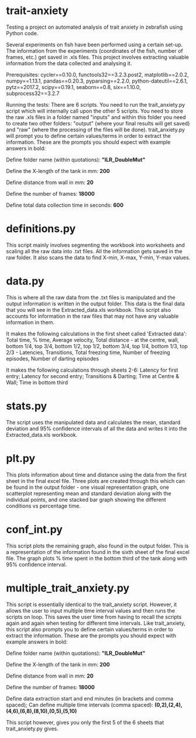 # trait-anxiety
Testing a project on automated analysis of trait anxiety in zebrafish using Python code.

Several experiments on fish have been performed using a certain set-up. The information from the experiments (coordinates of the fish, number of frames, etc.) get saved in .xls files. This project involves extracting valuable information from the data collected and analysing it. 

Prerequisites:
cycler==0.10.0, functools32==3.2.3.post2, matplotlib==2.0.2, numpy==1.13.1, pandas==0.20.3, pyparsing==2.2.0, python-dateutil==2.6.1, pytz==2017.2, scipy==0.19.1, seaborn==0.8, six==1.10.0, subprocess32==3.2.7

Running the tests: There are 6 scripts. You need to run the trait_anxiety.py script which will internally call upon the other 5 scripts. You need to store the raw .xls files in a folder named "inputs" and within this folder you need to create two other folders: "output" (where your final results will get saved) and "raw" (where the processing of the files will be done). trait_anxiety.py will prompt you to define certain values/terms in order to extract the information. These are the prompts you should expect with example answers in bold:

Define folder name (within quotations): **"ILR_DoubleMut"**

Define the X-length of the tank in mm: **200**

Define distance from wall in mm: **20**

Define the number of frames: **18000**

Define total data collection time in seconds: **600**

# definitions.py
This script mainly involves segmenting the workbook into worksheets and scaling all the raw data into .txt files. All the information gets saved in the raw folder. It also scans the data to find X-min, X-max, Y-min, Y-max values. 

# data.py
This is where all the raw data from the .txt files is manipulated and the output information is written in the output folder. This data is the final data that you will see in the Extracted_data.xls workbook. This script also accounts for information in the raw files that may not have any valuable information in them.

It makes the following calculations in the first sheet called 'Extracted data': 
Total time, % time, Average velocity, Total distance - at the centre, wall, bottom 1/4, top 3/4, bottom 1/2, top 1/2, bottom 3/4, top 1/4, bottom 1/3, top 2/3 - Latencies, Transitions, Total freezing time, Number of freezing episodes, Number of darting episodes

It makes the following calculations through sheets 2-6: Latency for first entry; Latency for second entry; Transitions & Darting; Time at Centre & Wall; Time in bottom third

# stats.py
The script uses the manipulated data and calculates the mean, standard deviation and 95% confidence intervals of all the data and writes it into the Extracted_data.xls workbook.

# plt.py
This plots information about time and distance using the data from the first sheet in the final excel file. Three plots are created through this which can be found in the output folder - one visual representation graph, one scatterplot representing mean and standard deviation along with the individual points, and one stacked bar graph showing the different conditions vs percentage time.

# conf_int.py
This script plots the remaining graph, also found in the output folder. This is a representation of the information found in the sixth sheet of the final excel file. The graph plots % time spent in the bottom third of the tank along with 95% confidence interval.

# multiple_trait_anxiety.py
This script is essentially identical to the trait_anxiety script. However, it allows the user to input multiple time interval values and then runs the scripts on loop. This saves the user time from having to recall the scripts again and again when testing for different time intervals. Like trait_anxiety, this script also prompts you to define certain values/terms in order to extract the information. These are the prompts you should expect with example answers in bold:

Define folder name (within quotations): **"ILR_DoubleMut"**

Define the X-length of the tank in mm: **200**

Define distance from wall in mm: **20**

Define the number of frames: **18000**

Define data extraction start and end minutes (in brackets and comma spaced); Can define multiple time intervals (comma spaced): **(0,2),(2,4),(4,6),(6,8),(8,10),(0,5),(5,10)**

This script however, gives you only the first 5 of the 6 sheets that trait_anxiety.py gives. 

